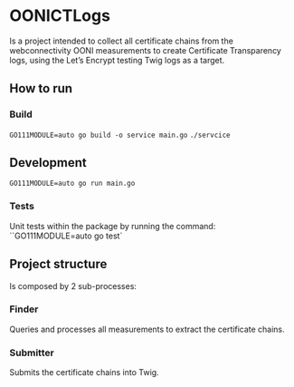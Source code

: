 # OONICTLogs
Is a project intended to collect all certificate chains from the webconnectivity OONI measurements to create Certificate Transparency logs, using the Let’s Encrypt testing Twig logs as a target.


## How to run
### Build
`GO111MODULE=auto go build -o service main.go` 
`./servcice`

## Development
`GO111MODULE=auto go run main.go`

### Tests
Unit tests within the package by running the command: ``GO111MODULE=auto go test`



## Project structure
Is composed by 2 sub-processes: 

### Finder
Queries and processes all measurements to extract the certificate chains.

### Submitter
Submits the certificate chains into Twig.

